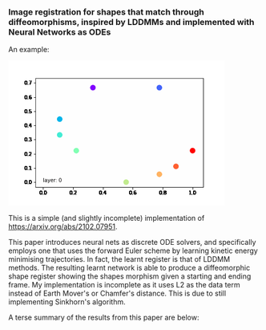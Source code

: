 ### Image registration for shapes that match through diffeomorphisms, inspired by LDDMMs and implemented with Neural Networks as ODEs

An example:

![](dense_resnet_correct_LDDMM_flow_paper_specs_1_width_500.gif)

This is a simple (and slightly incomplete) implementation of https://arxiv.org/abs/2102.07951.

This paper introduces neural nets as discrete ODE solvers, and specifically employs one that uses the forward Euler scheme by learning kinetic energy minimising trajectories. In fact, the learnt register is that of LDDMM methods. The resulting learnt network is able to produce a diffeomorphic shape register showing the shapes morphism given a starting and ending frame. My implementation is incomplete as it uses L2 as the data term instead of Earth Mover's or Chamfer's distance. This is due to still implementing Sinkhorn's algorithm.

A terse summary of the results from this paper are below:

